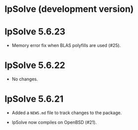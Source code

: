 # lpSolve (development version)

# lpSolve 5.6.23

* Memory error fix when BLAS polyfills are used (#25).

# lpSolve 5.6.22

* No changes.

# lpSolve 5.6.21

* Added a `NEWS.md` file to track changes to the package.

* lpSolve now compiles on OpenBSD (#21).

